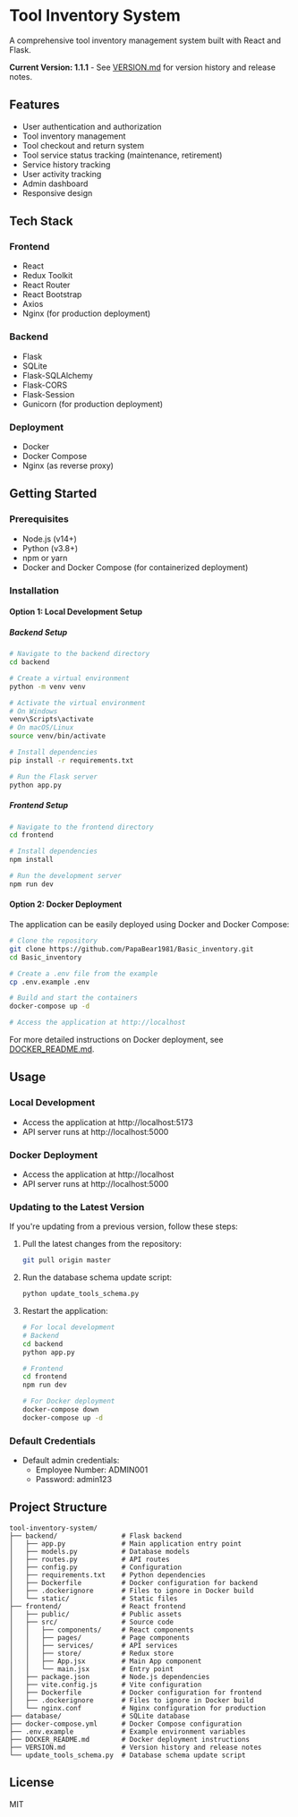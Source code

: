 # Tool Inventory System

A comprehensive tool inventory management system built with React and Flask.

**Current Version: 1.1.1** - See [VERSION.md](VERSION.md) for version history and release notes.

## Features

- User authentication and authorization
- Tool inventory management
- Tool checkout and return system
- Tool service status tracking (maintenance, retirement)
- Service history tracking
- User activity tracking
- Admin dashboard
- Responsive design

## Tech Stack

### Frontend
- React
- Redux Toolkit
- React Router
- React Bootstrap
- Axios
- Nginx (for production deployment)

### Backend
- Flask
- SQLite
- Flask-SQLAlchemy
- Flask-CORS
- Flask-Session
- Gunicorn (for production deployment)

### Deployment
- Docker
- Docker Compose
- Nginx (as reverse proxy)

## Getting Started

### Prerequisites
- Node.js (v14+)
- Python (v3.8+)
- npm or yarn
- Docker and Docker Compose (for containerized deployment)

### Installation

#### Option 1: Local Development Setup

##### Backend Setup
```bash
# Navigate to the backend directory
cd backend

# Create a virtual environment
python -m venv venv

# Activate the virtual environment
# On Windows
venv\Scripts\activate
# On macOS/Linux
source venv/bin/activate

# Install dependencies
pip install -r requirements.txt

# Run the Flask server
python app.py
```

##### Frontend Setup
```bash
# Navigate to the frontend directory
cd frontend

# Install dependencies
npm install

# Run the development server
npm run dev
```

#### Option 2: Docker Deployment

The application can be easily deployed using Docker and Docker Compose:

```bash
# Clone the repository
git clone https://github.com/PapaBear1981/Basic_inventory.git
cd Basic_inventory

# Create a .env file from the example
cp .env.example .env

# Build and start the containers
docker-compose up -d

# Access the application at http://localhost
```

For more detailed instructions on Docker deployment, see [DOCKER_README.md](DOCKER_README.md).

## Usage

### Local Development
- Access the application at http://localhost:5173
- API server runs at http://localhost:5000

### Docker Deployment
- Access the application at http://localhost
- API server runs at http://localhost:5000

### Updating to the Latest Version
If you're updating from a previous version, follow these steps:

1. Pull the latest changes from the repository:
   ```bash
   git pull origin master
   ```

2. Run the database schema update script:
   ```bash
   python update_tools_schema.py
   ```

3. Restart the application:
   ```bash
   # For local development
   # Backend
   cd backend
   python app.py

   # Frontend
   cd frontend
   npm run dev

   # For Docker deployment
   docker-compose down
   docker-compose up -d
   ```

### Default Credentials
- Default admin credentials:
  - Employee Number: ADMIN001
  - Password: admin123

## Project Structure

```
tool-inventory-system/
├── backend/                # Flask backend
│   ├── app.py              # Main application entry point
│   ├── models.py           # Database models
│   ├── routes.py           # API routes
│   ├── config.py           # Configuration
│   ├── requirements.txt    # Python dependencies
│   ├── Dockerfile          # Docker configuration for backend
│   ├── .dockerignore       # Files to ignore in Docker build
│   └── static/             # Static files
├── frontend/               # React frontend
│   ├── public/             # Public assets
│   ├── src/                # Source code
│   │   ├── components/     # React components
│   │   ├── pages/          # Page components
│   │   ├── services/       # API services
│   │   ├── store/          # Redux store
│   │   ├── App.jsx         # Main App component
│   │   └── main.jsx        # Entry point
│   ├── package.json        # Node.js dependencies
│   ├── vite.config.js      # Vite configuration
│   ├── Dockerfile          # Docker configuration for frontend
│   ├── .dockerignore       # Files to ignore in Docker build
│   └── nginx.conf          # Nginx configuration for production
├── database/               # SQLite database
├── docker-compose.yml      # Docker Compose configuration
├── .env.example            # Example environment variables
├── DOCKER_README.md        # Docker deployment instructions
├── VERSION.md              # Version history and release notes
└── update_tools_schema.py  # Database schema update script
```

## License

MIT
